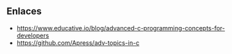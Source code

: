 

## Enlaces

* https://www.educative.io/blog/advanced-c-programming-concepts-for-developers
* https://github.com/Apress/adv-topics-in-c